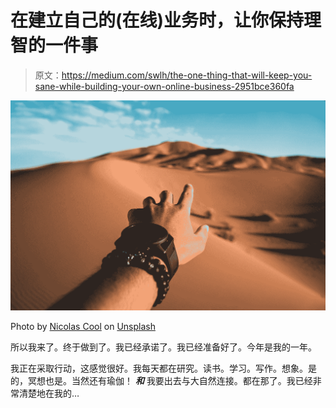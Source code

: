 # 在建立自己的(在线)业务时，让你保持理智的一件事

> 原文：<https://medium.com/swlh/the-one-thing-that-will-keep-you-sane-while-building-your-own-online-business-2951bce360fa>

![](img/18f36aaf1d98fa4aefcb945255f2b37f.png)

Photo by [Nicolas Cool](https://unsplash.com/@shotz?utm_source=medium&utm_medium=referral) on [Unsplash](https://unsplash.com?utm_source=medium&utm_medium=referral)

所以我来了。终于做到了。我已经承诺了。我已经准备好了。今年是我的一年。

我正在采取行动，这感觉很好。我每天都在研究。读书。学习。写作。想象。是的，冥想也是。当然还有瑜伽！ ***和*** 我要出去与大自然连接。都在那了。我已经非常清楚地在我的…